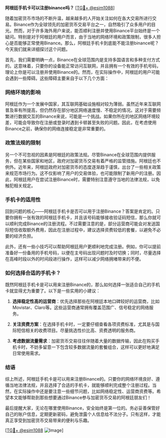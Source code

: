 **阿根廷手机卡可以注册binance吗？** [[TG💪+ @esim1088](https://t.me/s/esim1088)]

随着加密货币市场的不断升温，越来越多的人开始关注如何在各大交易所进行交易。Binance作为全球领先的加密货币交易平台之一，自然吸引了众多用户的目光。然而，对于许多海外用户来说，能否顺利注册并使用Binance平台始终是一个疑问。特别是对于阿根廷的用户而言，由于当地的网络环境和政策限制，很多人担心是否能够正常使用Binance。那么，阿根廷手机卡到底能不能注册binance呢？今天我们就来详细探讨这个问题。

首先，我们需要明确一点，Binance在全球范围内是支持多国语言和多种支付方式的。这意味着，只要你的设备能正常访问互联网，并且拥有一个有效的手机号码，理论上你是可以注册并使用Binance的。然而，在实际操作中，阿根廷的用户可能会遇到一些障碍。这些障碍主要来自于以下几个方面：

### 网络环境的影响

阿根廷作为一个发展中国家，其互联网基础设施相对较为薄弱。虽然近年来互联网普及率有所提高，但仍然存在部分地区网络速度慢、不稳定的情况。这对于需要频繁进行数据交互的Binance来说，可能是一个挑战。如果你所在的地区网络环境较差，可能会导致你在注册或登录时遇到卡顿甚至失败的问题。因此，在考虑使用Binance之前，确保你的网络连接稳定是非常重要的。

### 政策法规的限制

另一个不可忽视的因素是阿根廷的政策法规。尽管Binance在全球范围内提供服务，但在某些国家和地区，政府对加密货币交易有着严格的监管措施。阿根廷也不例外。近年来，阿根廷政府对加密货币的态度逐渐趋于谨慎，出台了一些相关政策来规范市场行为。这不仅影响了用户的交易体验，也可能限制了新用户的注册。因此，阿根廷用户在尝试注册Binance时，需要特别注意遵守当地的法律法规，以免触犯相关规定。

### 手机卡的适用性

回到问题的核心——阿根廷手机卡是否可以用于注册Binance？答案是肯定的。只要你拥有一张有效的阿根廷手机卡，并且该号码能够接收验证码短信，那么你就可以顺利完成Binance的注册流程。不过需要注意的是，部分运营商可能会对发送国际短信收取额外费用，因此在注册过程中，建议选择资费较低的套餐，以避免不必要的经济负担。

此外，还有一些小技巧可以帮助阿根廷用户更顺利地完成注册。例如，你可以提前准备好一份备用的手机号码，以便在主号码出现问题时及时切换；同时，尽量选择在高峰时段以外的时间段进行操作，这样可以减少网络拥堵带来的不便。

### 如何选择合适的手机卡？

既然阿根廷手机卡是可以用来注册Binance的，那么如何选择一张适合自己的手机卡就显得尤为重要了。以下是一些实用的小建议：

1. **选择稳定性高的运营商**：优先选择那些在阿根廷本地口碑较好的运营商，比如Movistar、Claro等。这些运营商通常拥有覆盖范围广、信号稳定的网络服务。
   
2. **关注资费方案**：在选择手机卡时，一定要仔细查看各项资费标准，尤其是与国际短信相关的收费项目。尽量挑选性价比高、资费透明的服务商。

3. **考虑数据流量需求**：加密货币交易往往伴随着大量的数据传输，因此在购买手机卡时，不妨多留意一下包含较多数据流量的套餐组合，这样可以更好地满足日常使用需求。

### 结语

综上所述，阿根廷手机卡是可以用来注册Binance的。只要你的网络环境良好、遵循当地法律法规，并且选择了合适的手机卡，就能够顺利完成整个注册过程。当然，在实际操作中还是要注意一些细节问题，比如网络稳定性、运营商资费等。希望本文能够帮助到那些想要通过Binance参与加密货币交易的阿根廷朋友们！

最后提醒大家，无论在哪里使用Binance，安全始终是第一位的。务必妥善保管好自己的账户信息，定期更新密码，避免泄露个人信息给不法分子。只有这样，才能真正享受到加密货币交易带来的便利与乐趣。

[[TG💪+ @esim1088](https://t.me/s/esim1088) ![Image](https://i.postimg.cc/4NQfJmqS/Snipaste-2025-05-13-00-14-12.png)]